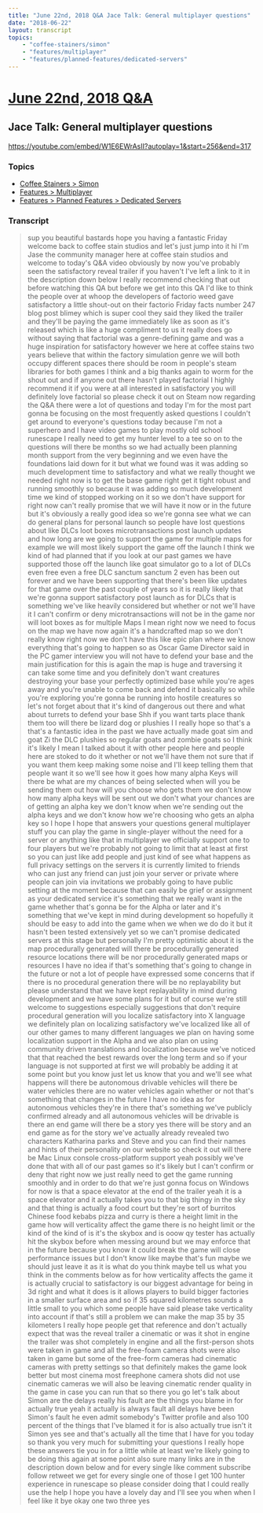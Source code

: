 ```yaml
---
title: "June 22nd, 2018 Q&A Jace Talk: General multiplayer questions"
date: "2018-06-22"
layout: transcript
topics:
    - "coffee-stainers/simon"
    - "features/multiplayer"
    - "features/planned-features/dedicated-servers"
---
```

# [June 22nd, 2018 Q&A](../2018-06-22.md)
## Jace Talk: General multiplayer questions
https://youtube.com/embed/W1E6EWrAsII?autoplay=1&start=256&end=317

### Topics
* [Coffee Stainers > Simon](../topics/coffee-stainers/simon.md)
* [Features > Multiplayer](../topics/features/multiplayer.md)
* [Features > Planned Features > Dedicated Servers](../topics/features/planned-features/dedicated-servers.md)

### Transcript

> sup you beautiful bastards hope you having a fantastic Friday welcome back to coffee stain studios and let's just jump into it hi I'm Jase the community manager here at coffee stain studios and welcome to today's Q&amp;A video obviously by now you've probably seen the satisfactory reveal trailer if you haven't I've left a link to it in the description down below I really recommend checking that out before watching this QA but before we get into this QA I'd like to think the people over at whoop the developers of factorio weed gave satisfactory a little shout-out on their factorio Friday facts number 247 blog post blimey which is super cool they said they liked the trailer and they'll be paying the game immediately like as soon as it's released which is like a huge compliment to us it really does go without saying that factorial was a genre-defining game and was a huge inspiration for satisfactory however we here at coffee stains two years believe that within the factory simulation genre we will both occupy different spaces there should be room in people's steam libraries for both games I think and a big thanks again to worm for the shout out and if anyone out there hasn't played factorial I highly recommend it if you were at all interested in satisfactory you will definitely love factorial so please check it out on Steam now regarding the Q&amp;A there were a lot of questions and today I'm for the most part gonna be focusing on the most frequently asked questions I couldn't get around to everyone's questions today because I'm not a superhero and I have video games to play mostly old school runescape I really need to get my hunter level to a tee so on to the questions will there be months so we had actually been planning month support from the very beginning and we even have the foundations laid down for it but what we found was it was adding so much development time to satisfactory and what we really thought we needed right now is to get the base game right get it tight robust and running smoothly so because it was adding so much development time we kind of stopped working on it so we don't have support for right now can't really promise that we will have it now or in the future but it's obviously a really good idea so we're gonna see what we can do general plans for personal launch so people have lost questions about like DLCs loot boxes microtransactions post launch updates and how long are we going to support the game for multiple maps for example we will most likely support the game off the launch I think we kind of had planned that if you look at our past games we have supported those off the launch like goat simulator go to a lot of DLCs even free even a free DLC sanctum sanctum 2 even has been out forever and we have been supporting that there's been like updates for that game over the past couple of years so it is really likely that we're gonna support satisfactory post launch as for DLCs that is something we've like heavily considered but whether or not we'll have it I can't confirm or deny microtransactions will not be in the game nor will loot boxes as for multiple Maps I mean right now we need to focus on the map we have now again it's a handcrafted map so we don't really know right now we don't have this like epic plan where we know everything that's going to happen so as Oscar Game Director said in the PC gamer interview you will not have to defend your base and the main justification for this is again the map is huge and traversing it can take some time and you definitely don't want creatures destroying your base your perfectly optimized base while you're ages away and you're unable to come back and defend it basically so while you're exploring you're gonna be running into hostile creatures so let's not forget about that it's kind of dangerous out there and what about turrets to defend your base Shh if you want tarts place thank them too will there be lizard dog or plushies I I really hope so that's a that's a fantastic idea in the past we have actually made goat sim and goat Zi the DLC plushies so regular goats and zombie goats so I think it's likely I mean I talked about it with other people here and people here are stoked to do it whether or not we'll have them not sure that if you want them keep making some noise and I'll keep telling them that people want it so we'll see how it goes how many alpha Keys will there be what are my chances of being selected when will you be sending them out how will you choose who gets them we don't know how many alpha keys will be sent out we don't what your chances are of getting an alpha key we don't know when we're sending out the alpha keys and we don't know how we're choosing who gets an alpha key so I hope I hope that answers your questions general multiplayer stuff you can play the game in single-player without the need for a server or anything like that in multiplayer we officially support one to four players but we're probably not going to limit that at least at first so you can just like add people and just kind of see what happens as full privacy settings on the servers it is currently limited to friends who can just any friend can just join your server or private where people can join via invitations we probably going to have public setting at the moment because that can easily be grief or assignment as your dedicated service it's something that we really want in the game whether that's gonna be for the Alpha or later and it's something that we've kept in mind during development so hopefully it should be easy to add into the game when we when we do do it but it hasn't been tested extensively yet so we can't promise dedicated servers at this stage but personally I'm pretty optimistic about it is the map procedurally generated will there be procedurally generated resource locations there will be nor procedurally generated maps or resources I have no idea if that's something that's going to change in the future or not a lot of people have expressed some concerns that if there is no procedural generation there will be no replayability but please understand that we have kept replayability in mind during development and we have some plans for it but of course we're still welcome to suggestions especially suggestions that don't require procedural generation will you localize satisfactory into X language we definitely plan on localizing satisfactory we've localized like all of our other games to many different languages we plan on having some localization support in the Alpha and we also plan on using community driven translations and localization because we've noticed that that reached the best rewards over the long term and so if your language is not supported at first we will probably be adding it at some point but you know just let us know that you and we'll see what happens will there be autonomous drivable vehicles will there be water vehicles there are no water vehicles again whether or not that's something that changes in the future I have no idea as for autonomous vehicles they're in there that's something we've publicly confirmed already and all autonomous vehicles will be drivable is there an end game will there be a story yes there will be story and an end game as for the story we've actually already revealed two characters Katharina parks and Steve and you can find their names and hints of their personality on our website so check it out will there be Mac Linux console cross-platform support yeah possibly we've done that with all of our past games so it's likely but I can't confirm or deny that right now we just really need to get the game running smoothly and in order to do that we're just gonna focus on Windows for now is that a space elevator at the end of the trailer yeah it is a space elevator and it actually takes you to that big thingy in the sky and that thing is actually a food court but they're sort of burritos Chinese food kebabs pizza and curry is there a height limit in the game how will verticality affect the game there is no height limit or the kind of the kind of is it's the skybox and is ooow qy tester has actually hit the skybox before when messing around but we may enforce that in the future because you know it could break the game will close performance issues but I don't know like maybe that's fun maybe we should just leave it as it is what do you think maybe tell us what you think in the comments below as for how verticality affects the game it is actually crucial to satisfactory is our biggest advantage for being in 3d right and what it does is it allows players to build bigger factories in a smaller surface area and so if 35 squared kilometres sounds a little small to you which some people have said please take verticality into account if that's still a problem we can make the map 35 by 35 kilometers I really hope people get that reference and don't actually expect that was the reveal trailer a cinematic or was it shot in engine the trailer was shot completely in engine and all the first-person shots were taken in game and all the free-foam camera shots were also taken in game but some of the free-form cameras had cinematic cameras with pretty settings so that definitely makes the game look better but most cinema most freephone camera shots did not use cinematic cameras we will also be leaving cinematic render quality in the game in case you can run that so there you go let's talk about Simon are the delays really his fault are the things you blame in for actually true yeah it actually is always fault all delays have been Simon's fault he even admit somebody's Twitter profile and also 100 percent of the things that I've blamed it for is also actually true isn't it Simon yes see and that's actually all the time that I have for you today so thank you very much for submitting your questions I really hope these answers tie you in for a little while at least we're likely going to be doing this again at some point also sure many links are in the description down below and for every single like comment subscribe follow retweet we get for every single one of those I get 100 hunter experience in runescape so please consider doing that I could really use the help I hope you have a lovely day and I'll see you when when I feel like it bye okay one two three yes
